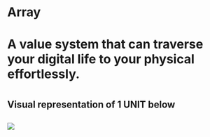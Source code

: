 # Array

<h1>A value system that can traverse your digital life to your physical effortlessly.
<h1>
 <h2>Visual representation of 1 UNIT below<h2>

  
![](https://github.com/ArrayCoreDevelopers/Array/blob/main/visual%20representation-of-UNITS-%20-%20.gif)
 
 








